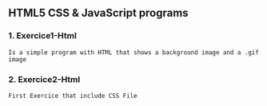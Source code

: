 ## HTML5 CSS & JavaScript programs

### 1. Exercice1-Html
	Is a simple program with HTML that shows a background image and a .gif image
 
### 2. Exercice2-Html
	First Exercice that include CSS File
